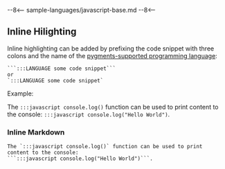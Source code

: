 --8<--
sample-languages/javascript-base.md
--8<--

## Inline Hilighting

Inline highlighting can be added by prefixing the code snippet with three colons and the name of the [pygments-supported programming language](https://pygments.org/languages/):

```text
```:::LANGUAGE some code snippet```
or
`:::LANGUAGE some code snippet`
```
Example:

The `:::javascript console.log()` function can be used to print content to the console:
```:::javascript console.log("Hello World")```.

### Inline Markdown

```text
The `:::javascript console.log()` function can be used to print content to the console:
```:::javascript console.log("Hello World")```.
```
